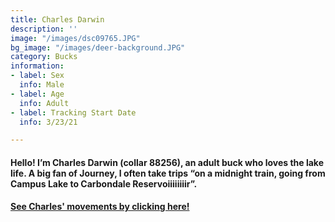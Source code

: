 ```yaml
---
title: Charles Darwin
description: ''
image: "/images/dsc09765.JPG"
bg_image: "/images/deer-background.JPG"
category: Bucks
information:
- label: Sex
  info: Male
- label: Age
  info: Adult
- label: Tracking Start Date
  info: 3/23/21

---
```

#### Hello! I’m Charles Darwin (collar 88256), an adult buck who loves the lake life. A big fan of Journey, I often take trips “on a midnight train, going from Campus Lake to Carbondale Reservoiiiiiiiir”.

#### [See Charles' movements by clicking here!](ID_88256.html)